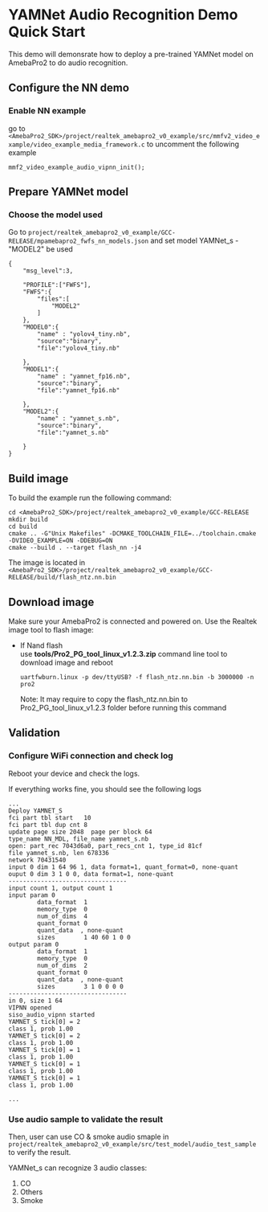 # YAMNet Audio Recognition Demo Quick Start

This demo will demonsrate how to deploy a pre-trained YAMNet model on AmebaPro2 to do audio recognition.

## Configure the NN demo

### Enable NN example

go to `<AmebaPro2_SDK>/project/realtek_amebapro2_v0_example/src/mmfv2_video_example/video_example_media_framework.c` to uncomment the following example
```
mmf2_video_example_audio_vipnn_init();
```

## Prepare YAMNet model

### Choose the model used

Go to `project/realtek_amebapro2_v0_example/GCC-RELEASE/mpamebapro2_fwfs_nn_models.json` and set model YAMNet_s - "MODEL2" be used
```
{
    "msg_level":3,

	"PROFILE":["FWFS"],
	"FWFS":{
        "files":[
			"MODEL2"
		]
	},
    "MODEL0":{
		"name" : "yolov4_tiny.nb",
		"source":"binary",
		"file":"yolov4_tiny.nb"
 
    },
    "MODEL1":{
		"name" : "yamnet_fp16.nb",
		"source":"binary",
		"file":"yamnet_fp16.nb"

    },
    "MODEL2":{
		"name" : "yamnet_s.nb",
		"source":"binary",
		"file":"yamnet_s.nb"

    }
}
```

## Build image

To build the example run the following command:
```
cd <AmebaPro2_SDK>/project/realtek_amebapro2_v0_example/GCC-RELEASE
mkdir build
cd build
cmake .. -G"Unix Makefiles" -DCMAKE_TOOLCHAIN_FILE=../toolchain.cmake -DVIDEO_EXAMPLE=ON -DDEBUG=ON
cmake --build . --target flash_nn -j4
```
The image is located in `<AmebaPro2_SDK>/project/realtek_amebapro2_v0_example/GCC-RELEASE/build/flash_ntz.nn.bin`

## Download image

Make sure your AmebaPro2 is connected and powered on. Use the Realtek image tool to flash image:

- If Nand flash  
  use **tools/Pro2_PG_tool_linux_v1.2.3.zip** command line tool to download image and reboot
  ```
  uartfwburn.linux -p dev/ttyUSB? -f flash_ntz.nn.bin -b 3000000 -n pro2
  ```
  Note: It may require to copy the flash_ntz.nn.bin to Pro2_PG_tool_linux_v1.2.3 folder before running this command 

## Validation

### Configure WiFi connection and check log

Reboot your device and check the logs.

If everything works fine, you should see the following logs

```
...
Deploy YAMNET_S
fci part tbl start   10
fci part tbl dup cnt 8
update page size 2048  page per block 64
type_name NN_MDL, file_name yamnet_s.nb
open: part_rec 7043d6a0, part_recs_cnt 1, type_id 81cf
file yamnet_s.nb, len 678336
network 70431540
input 0 dim 1 64 96 1, data format=1, quant_format=0, none-quant
ouput 0 dim 3 1 0 0, data format=1, none-quant
---------------------------------
input count 1, output count 1
input param 0
        data_format  1
        memory_type  0
        num_of_dims  4
        quant_format 0
        quant_data  , none-quant
        sizes        1 40 60 1 0 0
output param 0
        data_format  1
        memory_type  0
        num_of_dims  2
        quant_format 0
        quant_data  , none-quant
        sizes        3 1 0 0 0 0
---------------------------------
in 0, size 1 64
VIPNN opened
siso_audio_vipnn started
YAMNET_S tick[0] = 2
class 1, prob 1.00
YAMNET_S tick[0] = 2
class 1, prob 1.00
YAMNET_S tick[0] = 1
class 1, prob 1.00
YAMNET_S tick[0] = 1
class 1, prob 1.00
YAMNET_S tick[0] = 1
class 1, prob 1.00

...

```

### Use audio sample to validate the result

Then, user can use CO & smoke audio smaple in `project/realtek_amebapro2_v0_example/src/test_model/audio_test_sample` to verify the result.

YAMNet_s can recognize 3 audio classes:
1. CO
2. Others
3. Smoke
